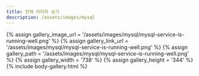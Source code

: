 ```yaml
---
title: 전체 이미지 보기
description: /assets/images/mysql
---
```




{% assign gallery_image_url = '/assets/images/mysql/mysql-service-is-running-well.png' %}
{% assign gallery_link_url = '/assets/images/mysql/mysql-service-is-running-well.png' %}
{% assign gallery_path = '/assets/images/mysql/mysql-service-is-running-well.png' %}
{% assign gallery_width = '738'  %}
{% assign gallery_height = '344'  %}
{% include body-gallery.html %}
